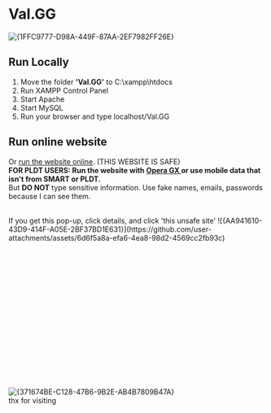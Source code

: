 # Val.GG
![{1FFC9777-D98A-449F-87AA-2EF7982FF26E}](https://github.com/user-attachments/assets/b17460e9-7979-407e-8aa5-96828285ca7e)

<h2>Run Locally</h2>
<ol>
  <li>Move the folder <strong>'Val.GG'</strong> to C:\xampp\htdocs</li>
  <li>Run XAMPP Control Panel</li>
  <li>Start Apache</li>
  <li>Start MySQL</li>
  <li>Run your browser and type localhost/Val.GG<br /></li>
</ol>

<h2>Run online website</h2>
<p>
  Or
  <a href="http://acoba-ruadap-valgg.atwebpages.com/webdev_finalproj/"
    >run the website online</a
  >. (THIS WEBSITE IS SAFE)<br />
  <strong>FOR PLDT USERS: Run the website with <a href="https://www.opera.com/gx">Opera GX </a>or use mobile data that isn't from SMART or PLDT.</strong> <br/>
  But <strong>DO NOT</strong> type sensitive information. Use fake names,
  emails, passwords because I can see them.<br />
</p>
<br />
If you get this pop-up, click details, and click 'this unsafe site'
![{AA941610-43D9-414F-A05E-2BF37BD1E631}](https://github.com/user-attachments/assets/6d6f5a8a-efa6-4ea8-98d2-4569cc2fb93c)

<br /><br /><br /><br /><br /><br /><br /><br /><br /><br /><br /><br /><br /><br /><br /><br />
![{371674BE-C128-47B6-9B2E-AB4B7809B47A}](https://github.com/user-attachments/assets/07c0d995-90ea-43d0-87aa-167d17035b51)<br />
thx for visiting
